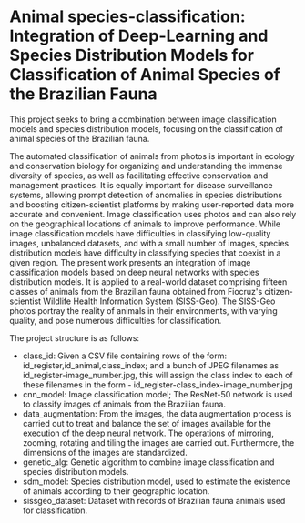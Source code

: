 # Animal species-classification: Integration of Deep-Learning and Species Distribution Models for Classification of Animal Species of the Brazilian Fauna

This project seeks to bring a combination between image classification models and species distribution models, focusing on the classification of animal species of the Brazilian fauna.

The automated classification of animals from photos is important in ecology and conservation biology for organizing and understanding the immense diversity of species, as well as facilitating effective conservation and management practices. It is equally important for disease surveillance systems, allowing prompt detection of anomalies in species distributions and boosting citizen-scientist platforms by making user-reported data more accurate and convenient. Image classification uses photos and can also rely on the geographical locations of animals to improve performance. While image classification models have difficulties in classifying low-quality images, unbalanced datasets, and with a small number of images, species distribution models have difficulty in classifying species that coexist in a given region. The present work presents an integration of image classification models based on deep neural networks with species distribution models. It is applied to a real-world dataset comprising fifteen classes of animals from the Brazilian fauna obtained from Fiocruz's citizen-scientist Wildlife Health Information System (SISS-Geo). The SISS-Geo photos portray the reality of animals in their environments, with varying quality, and pose numerous difficulties for classification.

The project structure is as follows:

 - class_id: Given a CSV file containing rows of the form: id_register,id_animal,class_index; and a bunch of JPEG filenames as id_register-image_number.jpg, this will assign the class index to each of these filenames in the form - id_register-class_index-image_number.jpg
 - cnn_model: Image classification model; The ResNet-50 network is used to classify images of animals from the Brazilian fauna.
 - data_augmentation: From the images, the data augmentation process is carried out to treat and balance the set of images available for the execution of the deep neural network. The operations of mirroring, zooming, rotating and tiling the images are carried out. Furthermore, the dimensions of the images are standardized.
 - genetic_alg: Genetic algorithm to combine image classification and species distribution models.
 - sdm_model: Species distribution model, used to estimate the existence of animals according to their geographic location.
 - sissgeo_dataset: Dataset with records of Brazilian fauna animals used for classification.

